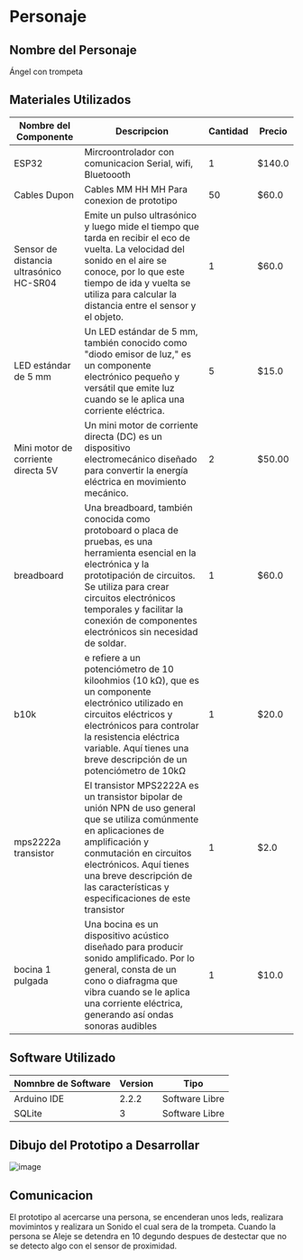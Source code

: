 # Personaje

## Nombre del Personaje
 Ángel con trompeta

## Materiales Utilizados
|Nombre del Componente|Descripcion|Cantidad|Precio|
|-|-|-|-|
|ESP32|Mircroontrolador con comunicacion Serial, wifi, Bluetoooth|1|$140.0|
|Cables Dupon|Cables MM HH MH Para conexion de prototipo|50|$60.0|
|Sensor de distancia ultrasónico HC-SR04|Emite un pulso ultrasónico y luego mide el tiempo que tarda en recibir el eco de vuelta. La velocidad del sonido en el aire se conoce, por lo que este tiempo de ida y vuelta se utiliza para calcular la distancia entre el sensor y el objeto.|1|$60.0|
|LED estándar de 5 mm|Un LED estándar de 5 mm, también conocido como "diodo emisor de luz," es un componente electrónico pequeño y versátil que emite luz cuando se le aplica una corriente eléctrica.|5|$15.0|
|Mini motor de corriente directa 5V|Un mini motor de corriente directa (DC) es un dispositivo electromecánico diseñado para convertir la energía eléctrica en movimiento mecánico.|2|$50.00|
|breadboard|Una breadboard, también conocida como protoboard o placa de pruebas, es una herramienta esencial en la electrónica y la prototipación de circuitos. Se utiliza para crear circuitos electrónicos temporales y facilitar la conexión de componentes electrónicos sin necesidad de soldar.|1|$60.0|
|b10k|e refiere a un potenciómetro de 10 kiloohmios (10 kΩ), que es un componente electrónico utilizado en circuitos eléctricos y electrónicos para controlar la resistencia eléctrica variable. Aquí tienes una breve descripción de un potenciómetro de 10kΩ|1|$20.0|
|mps2222a transistor|El transistor MPS2222A es un transistor bipolar de unión NPN de uso general que se utiliza comúnmente en aplicaciones de amplificación y conmutación en circuitos electrónicos. Aquí tienes una breve descripción de las características y especificaciones de este transistor|1|$2.0|
|bocina 1 pulgada|Una bocina es un dispositivo acústico diseñado para producir sonido amplificado. Por lo general, consta de un cono o diafragma que vibra cuando se le aplica una corriente eléctrica, generando así ondas sonoras audibles|1|$10.0|

## Software Utilizado
|Nomnbre de Software|Version|Tipo|
|-|-|-|
|Arduino IDE|2.2.2|Software Libre|
|SQLite|3|Software Libre|

## Dibujo del Prototipo a Desarrollar
![image](https://github.com/Brayanpower/ITO-PROYECTO/assets/116902837/ac167a6e-afeb-44fe-9f4d-ad7ff7d7f7cd)

## Comunicacion
El prototipo al acercarse una persona, se encenderan unos leds, realizara movimintos y realizara un Sonido el cual sera de la trompeta.
Cuando la persona se Aleje se detendra en 10 degundo despues de destectar que no se detecto algo con el sensor de proximidad.


